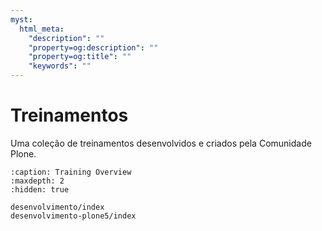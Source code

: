 ```yaml
---
myst:
  html_meta:
    "description": ""
    "property=og:description": ""
    "property=og:title": ""
    "keywords": ""
---
```


# Treinamentos

Uma coleção de treinamentos desenvolvidos e criados pela Comunidade Plone.

```{toctree}
:caption: Training Overview
:maxdepth: 2
:hidden: true

desenvolvimento/index
desenvolvimento-plone5/index
```
